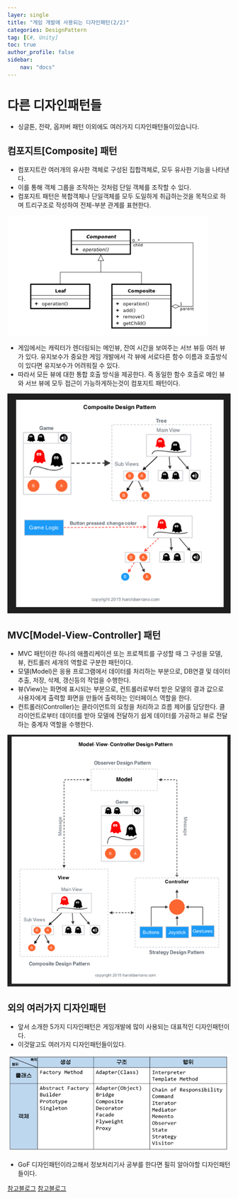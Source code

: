 ```yaml
---
layer: single
title: "게임 개발에 사용되는 디자인패턴(2/2)"
categories: DesignPattern
tag: [C#, Unity]
toc: true
author_profile: false
sidebar: 
    nav: "docs"
---
```





# 다른 디자인패턴들

- 싱글톤, 전략, 옵저버 패턴 이외에도 여러가지 디자인패턴들이있습니다.



## 컴포지트[Composite] 패턴

- 컴포지트란 여러개의 유사한 객체로 구성된 집합객체로, 모두 유사한 기능을 나타낸다.
- 이를 통해 객체 그룹을 조작하는 것처럼 단일 객체를 조작할 수 있다.
- 컴포지트 패턴은 복합객체나 단일객체를 모두 도일하게 취급하는것을 목적으로 하며 트리구조로 작성하여 전체-부분 관계를 표현한다. 

![image](/images/2024/2024-04-19/capture_1.PNG)

- 게임에서는 캐릭터가 렌더링되는 메인뷰, 잔여 시간을 보여주는 서브 뷰등 여러 뷰가 있다. 유지보수가 중요한 게임 개발에서 각 뷰에 서로다른 함수 이름과 호출방식이 있다면 유지보수가 어려워질 수 있다.
- 따라서 모든 뷰에 대한 통합 호출 방식을 제공한다. 즉 동일한 함수 호출로 메인 뷰와 서브 뷰에 모두 접근이 가능하게하는것이 컴포지트 패턴이다. 

![image](/images/2024/2024-04-19/capture_2.PNG)


## MVC[Model-View-Controller] 패턴

- MVC 패턴이란 하나의 애플리케이션 또는 프로젝트를 구성할 때 그 구성을 모델, 뷰, 컨트롤러 세개의 역할로 구분한 패턴이다.
- 모델(Model)은 응용 프로그램에서 데이터를 처리하는 부분으로, DB연결 및 데이터 추출, 저장, 삭제, 갱신등의 작업을 수행한다.
- 뷰(View)는 화면에 표시되는 부분으로, 컨트롤러로부터 받은 모델의 결과 값으로 사용자에게 출력할 화면을 만들어 출력하는 인터페이스 역할을 한다.
- 컨트롤러(Controller)는 클라이언트의 요청을 처리하고 흐름 제어를 담당한다. 클라이언트로부터 데이터를 받아 모델에 전달하기 쉽게 데이터를 가공하고 뷰로 전달하는 중계자 역할을  수행한다.

![image](/images/2024/2024-04-19/capture_3.PNG)


## 외의 여러가지 디자인패턴

- 앞서 소개한 5가지 디자인패턴은 게임개발에 많이 사용되는 대표적인 디자인패턴이다.
- 이것말고도 여러가지 디자인패턴들이있다. 

![image](/images/2024/2024-04-19/capture_4.PNG)

- GoF 디자인패턴이라고해서 정보처리기사 공부를 한다면 필히 알아야할 디자인패턴들이다.


[참고블로그](https://next-brain.tistory.com/97)
[참고블로그](https://4z7l.github.io/2020/12/25/design_pattern_GoF.html)
